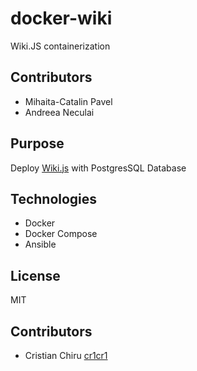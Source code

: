 # docker-wiki

Wiki.JS containerization

## Contributors
 - Mihaita-Catalin Pavel
 - Andreea Neculai

## Purpose

Deploy [Wiki.js](https://github.com/Requarks/wiki) with PostgresSQL Database

## Technologies

- Docker
- Docker Compose
- Ansible

## License

MIT

## Contributors

- Cristian Chiru [cr1cr1](https://github.com/cr1cr1)
